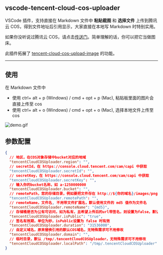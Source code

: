 ## vscode-tencent-cloud-cos-uploader

VSCode 插件，支持直接在 Markdown 文件中 **粘贴截图** 和 **选择文件** 上传到腾讯云 COS，得到文件地址后引用显示，大家直接在本地写 Markdown 时特别实用。

如果你没听说过腾讯云 COS，请点击[传送门](https://cloud.tencent.com/product/cos)。简单理解的话，你可以把它当做图床。

此插件拓展了 [tencent-cloud-cos-upload-image](https://github.com/Galen-Yip/tencent-cloud-cos-upload-image) 的功能。

---

## 使用

在 Markdown 文件中

- 使用 ctrl+ alt + p (Windows) / cmd + opt + p (Mac), 粘贴板里面的图片会直接上传至 cos
- 使用 ctrl+ alt + o (Windows) / cmd + opt + o (Mac), 选择本地文件上传至 cos

![demo.gif](https://galenye-1251496585.cos.ap-guangzhou.myqcloud.com/demo.gif)

## 参数配置

```json
{
  // 地区，在COS对象存储中bucket对应的地域
  "tencentCloudCOSUploader.region": "",
  // secretId，在 https://console.cloud.tencent.com/cam/capi 中获取
  "tencentCloudCOSUploader.secretId": "",
  // secretKey，在 https://console.cloud.tencent.com/cam/capi 中获取
  "tencentCloudCOSUploader.secretKey": "",
  // 输入你的bucket名称，如 a-1250000000
  "tencentCloudCOSUploader.bucket": "",
  // remotePath，您的存储目录，例如要把文件存在 http://${你的域名}/images/png 这个目录下，则这里填写images/png。默认为空，即存储在根路径下
  "tencentCloudCOSUploader.remotePath": "",
  // remoteName，文件名, 不用带文件扩展名，默认使用文件的 md5 值作为文件名
  "tencentCloudCOSUploader.remoteName": "{md5}",
  // 存储桶是否为公有可访问，如为私有，且希望上传后的url带签名，则设置为false，默认是 true
  "tencentCloudCOSUploader.isPublic": "true",
  // 签名有效期，单位为妙，isPublic设置为 false 时有效
  "tencentCloudCOSUploader.duration": "31536000",
  // 自定义域名，原来替换引用的默认COS域名，无特殊需求可不用修改
  "tencentCloudCOSUploader.domain": "",
  // 临时目录，默认 /tmp/.tencentCloudCOSUploader，无特殊需求可不用修改
  "tencentCloudCOSUploader.localPath": "/tmp/.tencentCloudCOSUploader"
}
```
